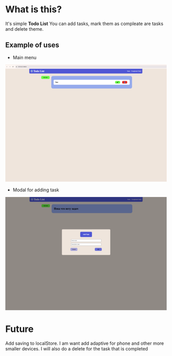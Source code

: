 # What is this?
It's simple **Todo List**
You can add tasks, mark them as compleate are tasks and delete theme.

## Example of uses
- Main menu
<div> 
    <img src="Resource/Example.png" \>
</div>

- Modal for adding task
<div>
    <img src="Resource/ModalExample.png" \>
</div>

# Future
Add saving to localStore. I am want add adaptive for phone and other more smaller devices. I will also do a delete for the task that is completed